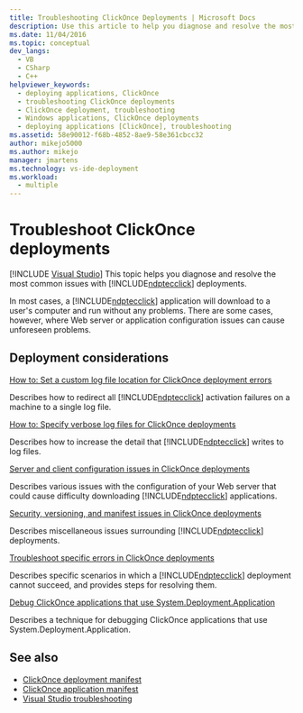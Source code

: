 ```yaml
---
title: Troubleshooting ClickOnce Deployments | Microsoft Docs
description: Use this article to help you diagnose and resolve the most common issues with ClickOnce deployments.
ms.date: 11/04/2016
ms.topic: conceptual
dev_langs: 
  - VB
  - CSharp
  - C++
helpviewer_keywords: 
  - deploying applications, ClickOnce
  - troubleshooting ClickOnce deployments
  - ClickOnce deployment, troubleshooting
  - Windows applications, ClickOnce deployments
  - deploying applications [ClickOnce], troubleshooting
ms.assetid: 58e90012-f68b-4852-8ae9-58e361cbcc32
author: mikejo5000
ms.author: mikejo
manager: jmartens
ms.technology: vs-ide-deployment
ms.workload: 
  - multiple
---
```

# Troubleshoot ClickOnce deployments

 [!INCLUDE [Visual Studio](~/includes/applies-to-version/vs-windows-only.md)]
This topic helps you diagnose and resolve the most common issues with [!INCLUDE[ndptecclick](../deployment/includes/ndptecclick_md.md)] deployments.

 In most cases, a [!INCLUDE[ndptecclick](../deployment/includes/ndptecclick_md.md)] application will download to a user's computer and run without any problems. There are some cases, however, where Web server or application configuration issues can cause unforeseen problems.

## Deployment considerations

 [How to: Set a custom log file location for ClickOnce deployment errors](../deployment/how-to-set-a-custom-log-file-location-for-clickonce-deployment-errors.md)

 Describes how to redirect all [!INCLUDE[ndptecclick](../deployment/includes/ndptecclick_md.md)] activation failures on a machine to a single log file.

 [How to: Specify verbose log files for ClickOnce deployments](../deployment/how-to-specify-verbose-log-files-for-clickonce-deployments.md)

 Describes how to increase the detail that [!INCLUDE[ndptecclick](../deployment/includes/ndptecclick_md.md)] writes to log files.

 [Server and client configuration issues in ClickOnce deployments](../deployment/server-and-client-configuration-issues-in-clickonce-deployments.md)

 Describes various issues with the configuration of your Web server that could cause difficulty downloading [!INCLUDE[ndptecclick](../deployment/includes/ndptecclick_md.md)] applications.

 [Security, versioning, and manifest issues in ClickOnce deployments](../deployment/security-versioning-and-manifest-issues-in-clickonce-deployments.md)

 Describes miscellaneous issues surrounding [!INCLUDE[ndptecclick](../deployment/includes/ndptecclick_md.md)] deployments.

 [Troubleshoot specific errors in ClickOnce deployments](../deployment/troubleshooting-specific-errors-in-clickonce-deployments.md)

 Describes specific scenarios in which a [!INCLUDE[ndptecclick](../deployment/includes/ndptecclick_md.md)] deployment cannot succeed, and provides steps for resolving them.

 [Debug ClickOnce applications that use System.Deployment.Application](../deployment/debugging-clickonce-applications-that-use-system-deployment-application.md)

 Describes a technique for debugging ClickOnce applications that use System.Deployment.Application.

## See also

- [ClickOnce deployment manifest](../deployment/clickonce-deployment-manifest.md)
- [ClickOnce application manifest](../deployment/clickonce-application-manifest.md)
- [Visual Studio troubleshooting](/troubleshoot/visualstudio/welcome-visual-studio/)
